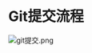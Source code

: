# Git提交流程 


![git提交.png](http://upload-images.jianshu.io/upload_images/1709375-3d03554597efd28e.png?imageMogr2/auto-orient/strip%7CimageView2/2/w/1240)
